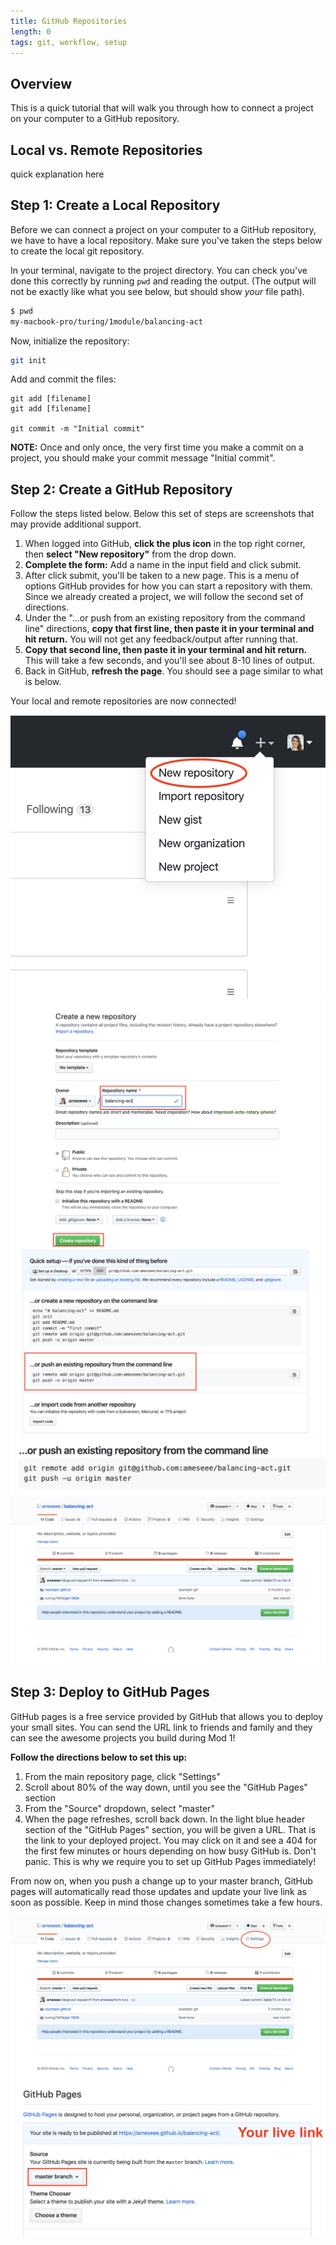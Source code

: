 ```yaml
---
title: GitHub Repositories
length: 0
tags: git, workflow, setup
---
```


## Overview

This is a quick tutorial that will walk you through how to connect a project on your computer to a GitHub repository.

## Local vs. Remote Repositories

quick explanation here

## Step 1: Create a Local Repository

Before we can connect a project on your computer to a GitHub repository, we have to have a local repository. Make sure you've taken the steps below to create the local git repository.

In your terminal, navigate to the project directory. You can check you've done this correctly by running `pwd` and reading the output. (The output will not be exactly like what you see below, but should show _your_ file path).

```bash
$ pwd
my-macbook-pro/turing/1module/balancing-act
```

Now, initialize the repository:

```bash
git init
```

Add and commit the files:

```
git add [filename]
git add [filename]

git commit -m "Initial commit"
```

**NOTE:** Once and only once, the very first time you make a commit on a project, you should make your commit message "Initial commit".

## Step 2: Create a GitHub Repository

Follow the steps listed below. Below this set of steps are screenshots that may provide additional support.
1. When logged into GitHub, **click the plus icon** in the top right corner, then **select "New repository"** from the drop down.
2. **Complete the form:** Add a name in the input field and click submit.
3. After click submit, you'll be taken to a new page. This is a menu of options GitHub provides for how you can start a repository with them. Since we already created a project, we will follow the second set of directions.
4. Under the "...or push from an existing repository from the command line" directions, **copy that first line, then paste it in your terminal and hit return.** You will not get any feedback/output after running that.
5. **Copy that second line, then paste it in your terminal and hit return.** This will take a few seconds, and you'll see about 8-10 lines of output.
6. Back in GitHub, **refresh the page**. You should see a page similar to what is below.

Your local and remote repositories are now connected!

<img class="medium" src="./assets/images/github-repo/new.png">

<img class="medium" src="./assets/images/github-repo/new-form.png">

<img class="medium" src="./assets/images/github-repo/directions.png">

<img class="medium" src="./assets/images/github-repo/directions-2.png">

<img class="medium" src="./assets/images/github-repo/pushed.png">


## Step 3: Deploy to GitHub Pages

GitHub pages is a free service provided by GitHub that allows you to deploy your small sites. You can send the URL link to friends and family and they can see the awesome projects you build during Mod 1!

**Follow the directions below to set this up:**

1. From the main repository page, click "Settings"
2. Scroll about 80% of the way down, until you see the "GitHub Pages" section
3. From the "Source" dropdown, select "master"
4. When the page refreshes, scroll back down. In the light blue header section of the "GitHub Pages" section, you will be given a URL. That is the link to your deployed project. You may click on it and see a 404 for the first few minutes or hours depending on how busy GitHub is. Don't panic. This is why we require you to set up GitHub Pages immediately!

From now on, when you push a change up to your master branch, GitHub pages will automatically read those updates and update your live link as soon as possible. Keep in mind those changes sometimes take a few hours.

<img class="medium" src="./assets/images/github-repo/settings.png">

<img class="medium" src="./assets/images/github-repo/gh-pages.png">
